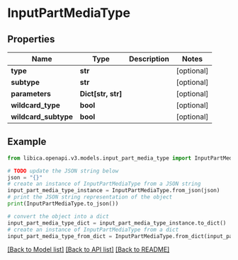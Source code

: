# InputPartMediaType


## Properties

Name | Type | Description | Notes
------------ | ------------- | ------------- | -------------
**type** | **str** |  | [optional] 
**subtype** | **str** |  | [optional] 
**parameters** | **Dict[str, str]** |  | [optional] 
**wildcard_type** | **bool** |  | [optional] 
**wildcard_subtype** | **bool** |  | [optional] 

## Example

```python
from libica.openapi.v3.models.input_part_media_type import InputPartMediaType

# TODO update the JSON string below
json = "{}"
# create an instance of InputPartMediaType from a JSON string
input_part_media_type_instance = InputPartMediaType.from_json(json)
# print the JSON string representation of the object
print(InputPartMediaType.to_json())

# convert the object into a dict
input_part_media_type_dict = input_part_media_type_instance.to_dict()
# create an instance of InputPartMediaType from a dict
input_part_media_type_from_dict = InputPartMediaType.from_dict(input_part_media_type_dict)
```
[[Back to Model list]](../README.md#documentation-for-models) [[Back to API list]](../README.md#documentation-for-api-endpoints) [[Back to README]](../README.md)


